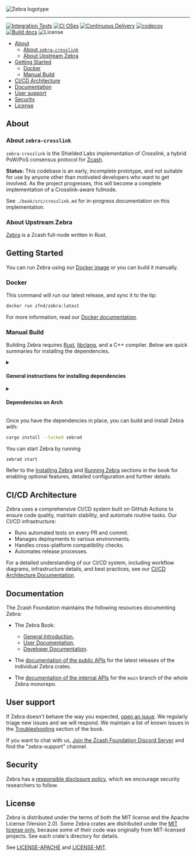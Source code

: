 ![Zebra logotype](https://zfnd.org/wp-content/uploads/2022/03/zebra-logotype.png)

---

[![Integration Tests](https://github.com/ZcashFoundation/zebra/actions/workflows/ci-tests.yml/badge.svg)](https://github.com/ZcashFoundation/zebra/actions/workflows/ci-tests.yml)
[![CI OSes](https://github.com/ZcashFoundation/zebra/actions/workflows/ci-unit-tests-os.yml/badge.svg)](https://github.com/ZcashFoundation/zebra/actions/workflows/ci-unit-tests-os.yml)
[![Continuous Delivery](https://github.com/ZcashFoundation/zebra/actions/workflows/cd-deploy-nodes-gcp.yml/badge.svg)](https://github.com/ZcashFoundation/zebra/actions/workflows/cd-deploy-nodes-gcp.yml)
[![codecov](https://codecov.io/gh/ZcashFoundation/zebra/branch/main/graph/badge.svg)](https://codecov.io/gh/ZcashFoundation/zebra)
[![Build docs](https://github.com/ZcashFoundation/zebra/actions/workflows/docs-deploy-firebase.yml/badge.svg)](https://github.com/ZcashFoundation/zebra/actions/workflows/docs-deploy-firebase.yml)
![License](https://img.shields.io/badge/license-MIT%2FApache--2.0-blue.svg)

- [About](#about)
  - [About `zebra-crosslink`](#about-zebra-crosslink)
  - [About Upstream Zebra](#about-upstream-zebra)
- [Getting Started](#getting-started)
  - [Docker](#docker)
  - [Manual Build](#manual-build)
- [CI/CD Architecture](#cicd-architecture)
- [Documentation](#documentation)
- [User support](#user-support)
- [Security](#security)
- [License](#license)

## About

### About `zebra-crosslink`

`zebra-crosslink` is the Shielded Labs implementation of *Crosslink*, a hybrid PoW/PoS consensus protocol for [Zcash](https://z.cash/).

**Status:** This codebase is an early, incomplete prototype, and not suitable for use by anyone other than motivated developers who want to get involved. As the project progresses, this will become a complete implementation of a Crosslink-aware fullnode.

See `./book/src/crosslink.md` for in-progress documentation on this implementation.

### About Upstream Zebra

[Zebra](https://zebra.zfnd.org/) is a Zcash full-node written in Rust.

## Getting Started

You can run Zebra using our [Docker
image](https://hub.docker.com/r/zfnd/zebra/tags) or you can build it manually.

### Docker

This command will run our latest release, and sync it to the tip:

```sh
docker run zfnd/zebra:latest
```

For more information, read our [Docker documentation](https://zebra.zfnd.org/user/docker.html).

### Manual Build

Building Zebra requires [Rust](https://www.rust-lang.org/tools/install),
[libclang](https://clang.llvm.org/doxygen/group__CINDEX.html), and a C++
compiler. Below are quick summaries for installing the dependencies.

[//]: # "The empty line in the `summary` tag below is required for correct Markdown rendering."
<details><summary>

#### General instructions for installing dependencies

</summary>

1. Install [`cargo` and `rustc`](https://www.rust-lang.org/tools/install).

2. Install Zebra's build dependencies:

   - **libclang** is a library that might have different names depending on your
     package manager. Typical names are `libclang`, `libclang-dev`, `llvm`, or
     `llvm-dev`.
   - **clang** or another C++ compiler: `g++` (all platforms) or `Xcode` (macOS).
   - **[`protoc`](https://grpc.io/docs/protoc-installation/)**

> [!NOTE]
> Zebra uses the `--experimental_allow_proto3_optional` flag with `protoc`
> during compilation. This flag was introduced in [Protocol Buffers
> v3.12.0](https://github.com/protocolbuffers/protobuf/releases/tag/v3.12.0)
> released in May 16, 2020, so make sure you're not using a version of `protoc`
> older than 3.12.

</details>

[//]: # "The empty line in the `summary` tag below is required for correct Markdown rendering."
<details><summary>

#### Dependencies on Arch

</summary>

```sh
sudo pacman -S rust clang protobuf
```

Note that the package `clang` includes `libclang` as well as the C++ compiler.

Recently the GCC version on Arch has broken a build script in the `rocksdb` dependency. A workaround is:

```sh
export CXXFLAGS="$CXXFLAGS -include cstdint"
```

</details>

Once you have the dependencies in place, you can build and install Zebra with:

```sh
cargo install --locked zebrad
```

You can start Zebra by running

```sh
zebrad start
```

Refer to the [Installing Zebra](https://zebra.zfnd.org/user/install.html) and
[Running Zebra](https://zebra.zfnd.org/user/run.html) sections in the book for
enabling optional features, detailed configuration and further details.

## CI/CD Architecture

Zebra uses a comprehensive CI/CD system built on GitHub Actions to ensure code
quality, maintain stability, and automate routine tasks. Our CI/CD
infrastructure:

- Runs automated tests on every PR and commit.
- Manages deployments to various environments.
- Handles cross-platform compatibility checks.
- Automates release processes.

For a detailed understanding of our CI/CD system, including workflow diagrams,
infrastructure details, and best practices, see our [CI/CD Architecture
Documentation](.github/workflows/README.md).

## Documentation

The Zcash Foundation maintains the following resources documenting Zebra:

- The Zebra Book:
  - [General Introduction](https://zebra.zfnd.org/index.html),
  - [User Documentation](https://zebra.zfnd.org/user.html),
  - [Developer Documentation](https://zebra.zfnd.org/dev.html).

- The [documentation of the public
  APIs](https://docs.rs/zebrad/latest/zebrad/#zebra-crates) for the latest
  releases of the individual Zebra crates.

- The [documentation of the internal APIs](https://doc-internal.zebra.zfnd.org)
  for the `main` branch of the whole Zebra monorepo.

## User support

If Zebra doesn't behave the way you expected, [open an
issue](https://github.com/ZcashFoundation/zebra/issues/new/choose). We regularly
triage new issues and we will respond. We maintain a list of known issues in the
[Troubleshooting](https://zebra.zfnd.org/user/troubleshooting.html) section of
the book.

If you want to chat with us, [Join the Zcash Foundation Discord
Server](https://discord.com/invite/aRgNRVwsM8) and find the "zebra-support"
channel.

## Security

Zebra has a [responsible disclosure
policy](https://github.com/ZcashFoundation/zebra/blob/main/SECURITY.md), which
we encourage security researchers to follow.

## License

Zebra is distributed under the terms of both the MIT license and the Apache
License (Version 2.0). Some Zebra crates are distributed under the [MIT license
only](LICENSE-MIT), because some of their code was originally from MIT-licensed
projects. See each crate's directory for details.

See [LICENSE-APACHE](LICENSE-APACHE) and [LICENSE-MIT](LICENSE-MIT).
